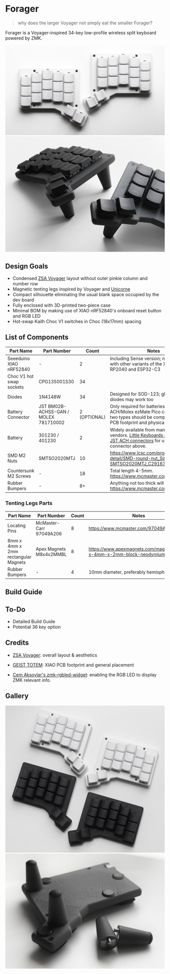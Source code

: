 # Forager

> why does the larger Voyager not simply eat the smaller Forager?

Forager is a Voyager-inspired 34-key low-profile wireless split keyboard powered by ZMK.

![Forager keyboard in white](/docs/images/forager_white.jpg)
![Forager keyboard with magnetic tenting legs attached](/docs/images/forager_tented.jpg)

## Design Goals

- Condensed [ZSA Voyager](https://www.zsa.io/voyager) layout without outer pinkie column and number row
- Magnetic tenting legs inspired by Voyager and [Unicorne](https://www.boardsource.xyz/products/unicorne)
- Compact silhouette eliminating the usual blank space occupied by the dev board
- Fully enclosed with 3D-printed two-piece case
- Minimal BOM by making use of XIAO nRF52840's onboard reset button and RGB LED
- Hot-swap Kailh Choc V1 switches in Choc (18x17mm) spacing

## List of Components

| Part Name | Part Number | Count | Notes |
| --------- | ----------- | ----- | -------------- |
| Seeeduino XIAO nRF52840 | - | 2 | Including Sense version; not compatible with other variants of the XIAO including RP2040 and ESP32-C3 |
| Choc V1 hot swap sockets | CPG135001S30 | 34 | |
| Diodes | 1N4148W | 34 | Designed for SOD-123; glass MELF diodes may work too
| Battery Connector | JST BM02B-ACHSS-GAN / MOLEX 781710002 | 2 (OPTIONAL) | Only required for batteries with JST ACH/Molex ezMate Pico connectors. The two types should be compatible in both PCB footprint and physical connector.
| Battery | 301230 / 401230 | 2 | Widely available from many keyboard vendors. [Little Keyboards sell ones with JST ACH connectors](https://www.littlekeyboards.com/collections/new-products/products/battery-w-jst-connector) for use with the connector above.
| SMD M2 Nuts | SMTSO2020MTJ | 10 | https://www.lcsc.com/product-detail/SMD-round-nut_Sinhoo-SMTSO2020MTJ_C2916384.html |
| Countersunk M2 Screws | - | 18 | Total length 4-5mm. https://www.mcmaster.com/91294A002/
| Rubber Bumpers | - | 8+ | Anything not too thick will do. https://www.mcmaster.com/95495K18/

### Tenting Legs Parts

| Part Name | Part Number | Count | Notes |
| --------- | ----------- | ----- | -------------- |
| Locating Pins | McMaster-Carr 97049A206 | 8 | https://www.mcmaster.com/97049A206/ |
| 8mm x 4mm x 2mm rectangular Magnets | Apex Magnets M8x4x2MMBL | 8 | https://www.apexmagnets.com/magnets/8mm-x-4mm-x-2mm-block-neodymium-magnet |
| Rubber Bumpers | - | 4 | 10mm diameter, preferably hemispherical.

## Build Guide


## To-Do

- Detailed Build Guide
- Potential 36 key option

## Credits

- [ZSA Voyager](https://www.zsa.io/voyager): overall layout & aesthetics

- [GEIST TOTEM](https://github.com/GEIGEIGEIST/TOTEM): XIAO PCB footprint and general placement

- [Cem Aksoylar's zmk-rgbled-widget](https://github.com/caksoylar/zmk-rgbled-widget): enabling the RGB LED to display ZMK relevant info.

## Gallery

![Forager keyboard in black and white](/docs/images/forager_bw.jpg)
![Forager keyboard with detached tenting leg](/docs/images/forager_legs.jpg)
